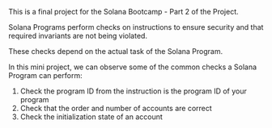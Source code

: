 This is a final project for the Solana Bootcamp - Part 2 of the Project.

Solana Programs perform checks on instructions to ensure security and that required invariants are not being violated.

These checks depend on the actual task of the Solana Program.

In this mini project, we can observe some of the common checks a Solana Program can perform:
1. Check the program ID from the instruction is the program ID of your program
2. Check that the order and number of accounts are correct
3. Check the initialization state of an account
